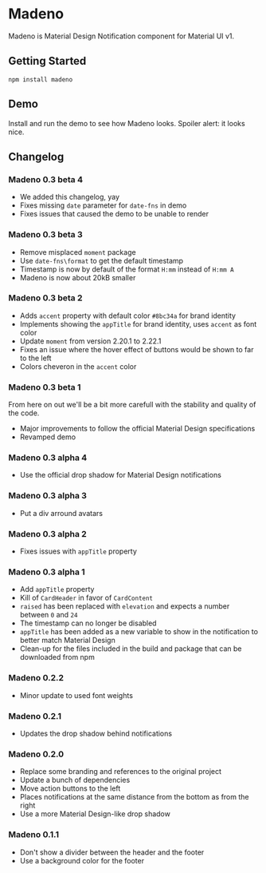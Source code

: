 # Madeno

Madeno is Material Design Notification component for Material UI v1.

## Getting Started

```
npm install madeno
```

## Demo
Install and run the demo to see how Madeno looks. Spoiler alert: it looks nice.

## Changelog
### Madeno 0.3 beta 4
* We added this changelog, yay
* Fixes missing ```date``` parameter for ```date-fns``` in demo
* Fixes issues that caused the demo to be unable to render

### Madeno 0.3 beta 3
* Remove misplaced ```moment``` package
* Use ```date-fns\format``` to get the default timestamp
* Timestamp is now by default of the format ```H:mm``` instead of ```H:mm A```
* Madeno is now about 20kB smaller

### Madeno 0.3 beta 2
* Adds ```accent``` property with default color ```#8bc34a``` for brand identity
* Implements showing the ```appTitle``` for brand identity, uses ```accent``` as font color
* Update ```moment``` from version 2.20.1 to 2.22.1
* Fixes an issue where the hover effect of buttons would be shown to far to the left
* Colors cheveron in the ```accent``` color

### Madeno 0.3 beta 1
From here on out we'll be a bit more carefull with the stability and quality of the code.

* Major improvements to follow the official Material Design specifications
* Revamped demo

### Madeno 0.3 alpha 4
* Use the official drop shadow for Material Design notifications

### Madeno 0.3 alpha 3
* Put a div arround avatars

### Madeno 0.3 alpha 2
* Fixes issues with ```appTitle``` property

### Madeno 0.3 alpha 1
* Add ```appTitle``` property
* Kill of ```CardHeader``` in favor of ```CardContent```
* ```raised``` has been replaced with ```elevation``` and expects a number between ```0``` and ```24```
* The timestamp can no longer be disabled
* ```appTitle``` has been added as a new variable to show in the notification to better match Material Design
* Clean-up for the files included in the build and package that can be downloaded from npm

### Madeno 0.2.2
* Minor update to used font weights

### Madeno 0.2.1
* Updates the drop shadow behind notifications

### Madeno 0.2.0
* Replace some branding and references to the original project
* Update a bunch of dependencies
* Move action buttons to the left
* Places notifications at the same distance from the bottom as from the right
* Use a more Material Design-like drop shadow

### Madeno 0.1.1
* Don't show a divider between the header and the footer
* Use a background color for the footer